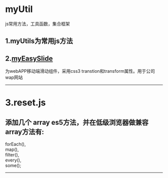 # myUtil
js常用方法，工具函数，集合框架  

1.myUtils为常用js方法
--------
2.[myEasySlide](https://github.com/huanglp47/myUtil/tree/master/myEasySlide)  
-------
为webAPP移动端滑动组件，采用css3 transtion和transform属性。用于公司wap网站  


-------  
# 3.reset.js
## 添加几个 array es5方法，并在低级浏览器做兼容 array方法有:  
forEach(),  
map(),   
filter(),  
every(),  
some();  

-------


